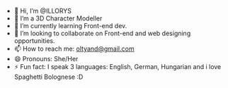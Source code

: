 - 👋 Hi, I’m @ILLORYS
- 👀 I’m a 3D Character Modeller
- 🌱 I’m currently learning Front-end dev.
- 💞️ I’m looking to collaborate on Front-end and web designing opportunities.
- 📫 How to reach me: oltyand@gmail.com
- 😄 Pronouns: She/Her
- ⚡ Fun fact: I speak 3 languages: English, German, Hungarian and i love Spaghetti Bolognese :D

<!---
ILLORYS/ILLORYS is a ✨ special ✨ repository because its `README.md` (this file) appears on your GitHub profile.
You can click the Preview link to take a look at your changes.
--->
